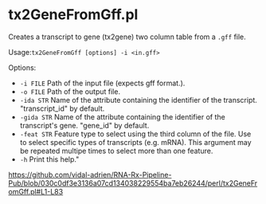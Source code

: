# tx2GeneFromGff.pl

Creates a transcript to gene (tx2gene) two column table from a `.gff` file.

Usage:`tx2GeneFromGff [options] -i <in.gff>`

Options:
*  `-i FILE`        Path of the input file (expects gff format.).
*  `-o FILE`        Path of the output file.
* `-ida STR`        Name of the attribute containing the identifier of the transcript. \"transcript_id\" by default.
* `-gida STR`       Name of the attribute containing the identifier of the transcript's gene. \"gene_id\" by default.
* `-feat STR`       Feature type to select using the third column of the file. Use to select specific types of transcripts (e.g. mRNA). This argument may be repeated multipe times to select more than one feature.
* `-h`              Print this help."

https://github.com/vidal-adrien/RNA-Rx-Pipeline-Pub/blob/030c0df3e3136a07cd134038229554ba7eb26244/perl/tx2GeneFromGff.pl#L1-L83
